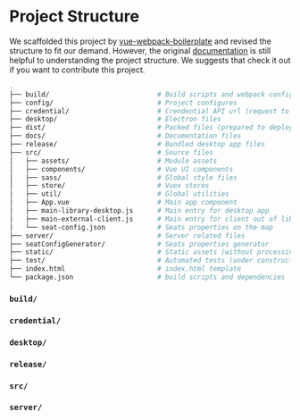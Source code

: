 # Project Structure

We scaffolded this project by [vue-webpack-boilerplate](https://github.com/vuejs-templates/webpack) and revised the structure to fit our demand. However, the original [documentation](http://vuejs-templates.github.io/webpack/) is still helpful to understanding the project structure. We suggests that check it out if you want to contribute this project.


``` bash
.
├── build/                           # Build scripts and webpack config files
├── config/                          # Project configures
├── credential/                      # Crendential API url (request to us if you need)
├── desktop/                         # Electron files
├── dist/                            # Packed files (prepared to deploy to server)
├── docs/                            # Documentation files
├── release/                         # Bundled desktop app files
├── src/                             # Source files
│   ├── assets/                      # Module assets
│   ├── components/                  # Vue UI components
│   ├── sass/                        # Global style files
│   ├── store/                       # Vuex stores
│   ├── util/                        # Global utilities
│   ├── App.vue                      # Main app component
│   ├── main-library-desktop.js      # Main entry for desktop app
│   ├── main-external-client.js      # Main entry for client out of library
│   └── seat-config.json             # Seats properties on the map
├── server/                          # Server related files
├── seatConfigGenerator/             # Seats properties generator
├── static/                          # Static assets (without processing by webpack)
├── test/                            # Automated tests (under constructed)
├── index.html                       # index.html template
└── package.json                     # build scripts and dependencies
```

### `build/`

### `credential/`

### `desktop/`

### `release/`

### `src/`

### `server/`

